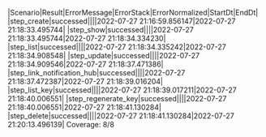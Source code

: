 |Scenario|Result|ErrorMessage|ErrorStack|ErrorNormalized|StartDt|EndDt|
|step_create|successed||||2022-07-27 21:16:59.856147|2022-07-27 21:18:33.495744|
|step_show|successed||||2022-07-27 21:18:33.495744|2022-07-27 21:18:34.334230|
|step_list|successed||||2022-07-27 21:18:34.335242|2022-07-27 21:18:34.908548|
|step_update|successed||||2022-07-27 21:18:34.909546|2022-07-27 21:18:37.471386|
|step_link_notification_hub|successed||||2022-07-27 21:18:37.472387|2022-07-27 21:18:39.016204|
|step_list_key|successed||||2022-07-27 21:18:39.017211|2022-07-27 21:18:40.006551|
|step_regenerate_key|successed||||2022-07-27 21:18:40.006551|2022-07-27 21:18:41.130284|
|step_delete|successed||||2022-07-27 21:18:41.130284|2022-07-27 21:20:13.496139|
Coverage: 8/8
